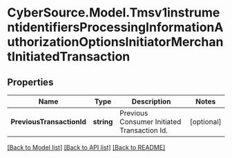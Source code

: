 # CyberSource.Model.Tmsv1instrumentidentifiersProcessingInformationAuthorizationOptionsInitiatorMerchantInitiatedTransaction
## Properties

Name | Type | Description | Notes
------------ | ------------- | ------------- | -------------
**PreviousTransactionId** | **string** | Previous Consumer Initiated Transaction Id. | [optional] 

[[Back to Model list]](../README.md#documentation-for-models) [[Back to API list]](../README.md#documentation-for-api-endpoints) [[Back to README]](../README.md)

